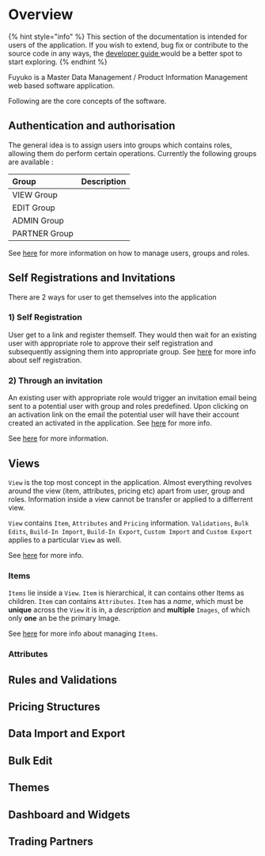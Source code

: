 # Overview

{% hint style="info" %}
This section of the documentation is intended for users of the application. If you wish to extend, bug fix or contribute to the source code in any ways, the [developer guide ](../../developer-guide/untitled/)would be a better spot to start exploring.
{% endhint %}

Fuyuko is a Master Data Management / Product Information Management web based software application. 

Following are the core concepts of the software.

## Authentication and authorisation

The general idea is to assign users into groups which contains roles, allowing them do perform certain operations. Currently the following groups are available :

| Group | Description |
| :--- | :--- |
| VIEW Group |  |
| EDIT Group |  |
| ADMIN Group |  |
| PARTNER Group |  |

See [here](user-roles-management.md) for more information on how to manage users, groups and roles.

## Self Registrations and Invitations

There are 2 ways for user to get themselves into the application

### 1\) Self Registration

User get to a link and register themself. They would then wait for an existing user with appropriate role to approve their self registration and subsequently assigning them into appropriate group. See [here](registering-request-access/self-registration.md) for more info about self registration.

### 2\) Through an invitation

An existing user with appropriate role would trigger an invitation email being sent to a potential user with group and roles predefined. Upon clicking on an activation link on the email the potential user will have their account created an activated in the application. See [here](registering-request-access/invitation-and-activation.md) for more info.

See [here](registering-request-access/) for more information.

## Views

`View` is the top most concept in the application. Almost everything revolves around the view \(item, attributes, pricing etc\) apart from user, group and roles. Information inside a view cannot be transfer or applied to a differrent view. 

`View` contains `Item`, `Attributes` and `Pricing` information. `Validations`, `Bulk Edits`, `Build-In Import`, `Build-In Export`, `Custom Import` and `Custom Export` applies to a particular `View` as well.

See [here](view.md) for more info.

### Items

`Items` lie inside a `View`. `Item` is hierarchical, it can contains other Items as children. `Item` can contains `Attributes`. `Item` has a _name_, which must be **unique** across the `View` it is in, a _description_ and **multiple** `Images`, of which only **one** an be the primary Image.

See [here](item.md) for more info about managing `Items`.

### Attributes

## Rules and Validations

## Pricing Structures

## Data Import and Export

## Bulk Edit

## Themes

## Dashboard and Widgets

## Trading Partners





